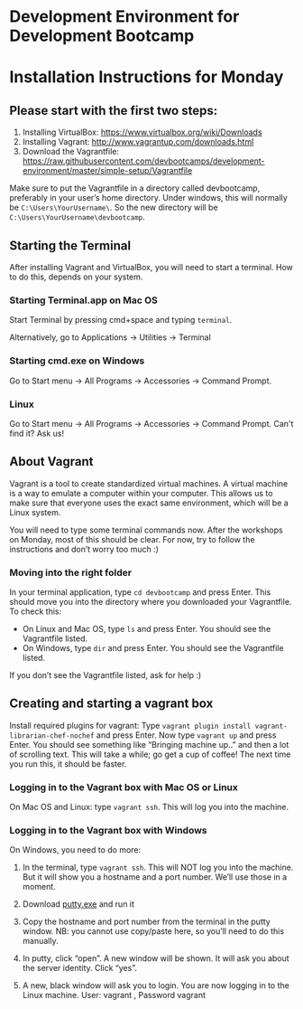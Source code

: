 # Development Environment for Development Bootcamp

# Installation Instructions for Monday
## Please start with the first two steps:
1. Installing VirtualBox: https://www.virtualbox.org/wiki/Downloads
2. Installing Vagrant: http://www.vagrantup.com/downloads.html
3. Download the Vagrantfile: https://raw.githubusercontent.com/devbootcamps/development-environment/master/simple-setup/Vagrantfile

Make sure to put the Vagrantfile in a directory called devbootcamp, preferably in your user’s home directory. Under windows, this will normally be `C:\Users\YourUsername\`. So the new directory will be `C:\Users\YourUsername\devbootcamp`.

## Starting the Terminal
After installing Vagrant and VirtualBox, you will need to start a terminal. How to do this, depends on your system.

### Starting Terminal.app on Mac OS
Start Terminal by pressing cmd+space and typing `terminal`.

Alternatively, go to Applications -> Utilities -> Terminal

### Starting cmd.exe on Windows
Go to Start menu → All Programs → Accessories → Command Prompt.

### Linux
Go to Start menu → All Programs → Accessories → Command Prompt. Can't find it? Ask us!

## About Vagrant
Vagrant is a tool to create standardized virtual machines. A virtual machine is a way to emulate a computer within your computer. This allows us to make sure that everyone uses the exact same environment, which will be a Linux system.

You will need to type some terminal commands now. After the workshops on Monday, most of this should be clear. For now, try to follow the instructions and don’t worry too much :)

### Moving into the right folder
In your terminal application, type `cd devbootcamp` and press Enter. This should move you into the directory where you downloaded your Vagrantfile. To check this:

- On Linux and Mac OS, type `ls` and press Enter. You should see the Vagrantfile listed.
- On Windows, type `dir` and press Enter. You should see the Vagrantfile listed.

If you don’t see the Vagrantfile listed, ask for help :)

## Creating and starting a vagrant box
Install required plugins for vagrant:
Type `vagrant plugin install vagrant-librarian-chef-nochef` and press Enter.
Now type `vagrant up` and press Enter. You should see something like “Bringing machine up..” and then a lot of scrolling text. This will take a while; go get a cup of coffee! The next time you run this, it should be faster.

### Logging in to the Vagrant box with Mac OS or Linux
On Mac OS and Linux: type `vagrant ssh`. This will log you into the machine.

### Logging in to the Vagrant box with Windows
On Windows, you need to do more:

1. In the terminal, type `vagrant ssh`. This will NOT log you into the machine. But it will show you a hostname and a port number. We’ll use those in a moment.

2. Download [putty.exe](http://www.google.com/url?q=http%3A%2F%2Fthe.earth.li%2F~sgtatham%2Fputty%2Flatest%2Fx86%2Fputty.exe&sa=D&sntz=1&usg=AFQjCNGbHo_sOJUJFzgDZ8bOuOkV1gHnFQ) and run it

3. Copy the hostname and port number from the terminal in the putty window. NB: you cannot use copy/paste here, so you’ll need to do this manually.

4. In putty, click “open”. A new window will be shown. It will ask you about the server identity. Click “yes”.

5. A new, black window will ask you to login. You are now logging in to the Linux machine. User: vagrant ,  Password vagrant
